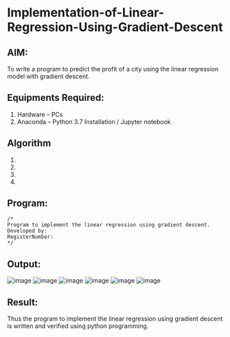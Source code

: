 # Implementation-of-Linear-Regression-Using-Gradient-Descent

## AIM:
To write a program to predict the profit of a city using the linear regression model with gradient descent.

## Equipments Required:
1. Hardware – PCs
2. Anaconda – Python 3.7 Installation / Jupyter notebook

## Algorithm
1. 
2. 
3. 
4. 

## Program:
```
/*
Program to implement the linear regression using gradient descent.
Developed by: 
RegisterNumber:  
*/
```

## Output:
![image](https://github.com/sujigunasekar/Implementation-of-Linear-Regression-Using-Gradient-Descent/assets/119559822/5af2b07c-3757-4ed5-a534-92c115aca012)
![image](https://github.com/sujigunasekar/Implementation-of-Linear-Regression-Using-Gradient-Descent/assets/119559822/61a83ead-a7b2-48db-90dd-aaaad1b9ad32)
![image](https://github.com/sujigunasekar/Implementation-of-Linear-Regression-Using-Gradient-Descent/assets/119559822/8af6bbf4-c51a-4948-acb5-cdeeb21de134)
![image](https://github.com/sujigunasekar/Implementation-of-Linear-Regression-Using-Gradient-Descent/assets/119559822/5dac2ccd-ff02-47b8-bf36-b5a254710814)
![image](https://github.com/sujigunasekar/Implementation-of-Linear-Regression-Using-Gradient-Descent/assets/119559822/68c0ed1a-3bd0-42fd-880b-9c18817fd12a)
![image](https://github.com/sujigunasekar/Implementation-of-Linear-Regression-Using-Gradient-Descent/assets/119559822/7ad29a26-0c73-4642-a551-4d32e8f87d44)





## Result:
Thus the program to implement the linear regression using gradient descent is written and verified using python programming.
